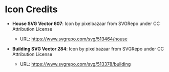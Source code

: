 # Icon Credits

- **House SVG Vector 607**: Icon by pixelbazaar from SVGRepo under CC Attribution License
  - URL: https://www.svgrepo.com/svg/513464/house

- **Building SVG Vector 284**: Icon by pixelbazaar from SVGRepo under CC Attribution License
  - URL: https://www.svgrepo.com/svg/513378/building

